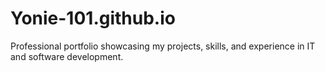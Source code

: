 # Yonie-101.github.io
Professional portfolio showcasing my projects, skills, and experience in IT and software development.
